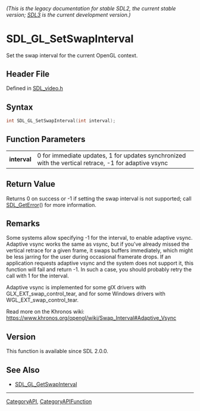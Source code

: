 ###### (This is the legacy documentation for stable SDL2, the current stable version; [SDL3](https://wiki.libsdl.org/SDL3/) is the current development version.)
# SDL_GL_SetSwapInterval

Set the swap interval for the current OpenGL context.

## Header File

Defined in [SDL_video.h](https://github.com/libsdl-org/SDL/blob/SDL2/include/SDL_video.h)

## Syntax

```c
int SDL_GL_SetSwapInterval(int interval);

```

## Function Parameters

|                  |                                                                                                      |
| ---------------- | ---------------------------------------------------------------------------------------------------- |
| **interval**     | 0 for immediate updates, 1 for updates synchronized with the vertical retrace, -1 for adaptive vsync |

## Return Value

Returns 0 on success or -1 if setting the swap interval is not supported;
call [SDL_GetError](SDL_GetError)() for more information.

## Remarks

Some systems allow specifying -1 for the interval, to enable adaptive
vsync. Adaptive vsync works the same as vsync, but if you've already missed
the vertical retrace for a given frame, it swaps buffers immediately, which
might be less jarring for the user during occasional framerate drops. If an
application requests adaptive vsync and the system does not support it,
this function will fail and return -1. In such a case, you should probably
retry the call with 1 for the interval.

Adaptive vsync is implemented for some glX drivers with
GLX_EXT_swap_control_tear, and for some Windows drivers with
WGL_EXT_swap_control_tear.

Read more on the Khronos wiki:
https://www.khronos.org/opengl/wiki/Swap_Interval#Adaptive_Vsync

## Version

This function is available since SDL 2.0.0.

## See Also

- [SDL_GL_GetSwapInterval](SDL_GL_GetSwapInterval)

----
[CategoryAPI](CategoryAPI), [CategoryAPIFunction](CategoryAPIFunction)

